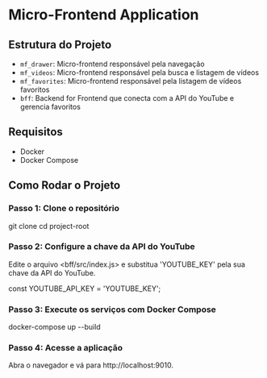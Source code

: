 # Micro-Frontend Application

## Estrutura do Projeto

- `mf_drawer`: Micro-frontend responsável pela navegação
- `mf_videos`: Micro-frontend responsável pela busca e listagem de vídeos
- `mf_favorites`: Micro-frontend responsável pela listagem de vídeos favoritos
- `bff`: Backend for Frontend que conecta com a API do YouTube e gerencia favoritos

## Requisitos

- Docker
- Docker Compose

## Como Rodar o Projeto

### Passo 1: Clone o repositório

git clone <url-do-repositorio>
cd project-root

### Passo 2: Configure a chave da API do YouTube
Edite o arquivo <bff/src/index.js> e substitua 'YOUTUBE_KEY' pela sua chave da API do YouTube.

const YOUTUBE_API_KEY = 'YOUTUBE_KEY';

### Passo 3: Execute os serviços com Docker Compose
docker-compose up --build

### Passo 4: Acesse a aplicação
Abra o navegador e vá para http://localhost:9010.

